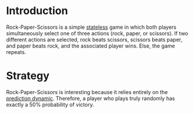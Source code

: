 # Introduction
Rock-Paper-Scissors is a simple [stateless](/games/state) game in which both players simultaneously
select one of three actions (rock, paper, or scissors). If two different actions are selected, rock
beats scissors, scissors beats paper, and paper beats rock, and the associated player wins. Else,
the game repeats.

# Strategy
Rock-Paper-Scissors is interesting because it relies entirely on the 
[prediction dynamic](/games/dynamics/prediction). Therefore, a player who plays truly randomly has
exactly a 50% probability of victory.
